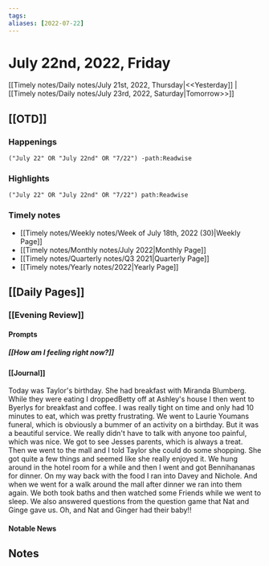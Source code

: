 ```yaml
---
tags:
aliases: [2022-07-22]
---
```


# July 22nd, 2022, Friday

[[Timely notes/Daily notes/July 21st, 2022, Thursday|<<Yesterday]] | [[Timely notes/Daily notes/July 23rd, 2022, Saturday|Tomorrow>>]]

## [[OTD]]

### Happenings

```query
("July 22" OR "July 22nd" OR "7/22") -path:Readwise
```

### Highlights

```query
("July 22" OR "July 22nd" OR "7/22") path:Readwise
```

### Timely notes
- [[Timely notes/Weekly notes/Week of July 18th, 2022 (30)|Weekly Page]]
- [[Timely notes/Monthly notes/July 2022|Monthly Page]]
- [[Timely notes/Quarterly notes/Q3 2021|Quarterly Page]]
- [[Timely notes/Yearly notes/2022|Yearly Page]]

## [[Daily Pages]]

### [[Evening Review]]

#### Prompts

##### [[How am I feeling right now?]]

#### [[Journal]]

Today was Taylor's birthday. She had breakfast with Miranda Blumberg. While they were eating I droppedBetty off at Ashley's house I then went to Byerlys for breakfast and coffee. I was really tight on time and only had 10 minutes to eat, which was pretty frustrating. We went to Laurie Youmans funeral, which is obviously a bummer of an activity on a birthday. But it was a beautiful service. We really didn't have to talk with anyone too painful, which was nice. We got to see Jesses parents, which is always a treat. Then we went to the mall and I told Taylor she could do some shopping. She got quite a few things and seemed like she really enjoyed it. We hung around in the hotel room for a while and then I went and got Bennihananas for dinner. On my way back with the food I ran into Davey and Nichole. And when we went for a walk around the mall after dinner we ran into them again. We both took baths and then watched some Friends while we went to sleep. We also answered questions from the question game that Nat and Ginge gave us. Oh, and Nat and Ginger had their baby!!

#### Notable News

## Notes
